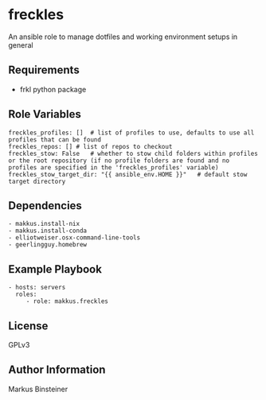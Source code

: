freckles
===========

An ansible role to manage dotfiles and working environment setups in general

Requirements
-----------------

- frkl python package

Role Variables
-------------------

    freckles_profiles: []  # list of profiles to use, defaults to use all profiles that can be found
    freckles_repos: [] # list of repos to checkout
    freckles_stow: False   # whether to stow child folders within profiles or the root repository (if no profile folders are found and no profiles are specified in the 'freckles_profiles' variable)
    freckles_stow_target_dir: "{{ ansible_env.HOME }}"   # default stow target directory


Dependencies
------------

    - makkus.install-nix
    - makkus.install-conda
    - elliotweiser.osx-command-line-tools
    - geerlingguy.homebrew

Example Playbook
----------------

    - hosts: servers
      roles:
         - role: makkus.freckles

License
-------

GPLv3

Author Information
------------------

Markus Binsteiner
